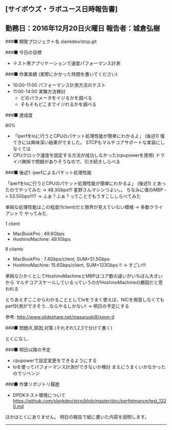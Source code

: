 

[サイボウズ・ラボユース日時報告書]
---------------------------------------------------------------------------
勤務日：2016年12月20日火曜日
報告者：城倉弘樹
---------------------------------------------------------------------------
###■ 開発プロジェクト名
 slankdev/stcp.git


###■ 今日の目標

 - テスト用アプリケーションで速度パフォーマンス計測


###■ 作業実績 (実際にかかった時間を書いてください)

 - 10:00-11:00 パフォーマンス計測方法のテスト
 - 11:00-14:00 実験方法検討
    - どのパラメータをイジるかを調べる
	- そもそもどこまでイジれるかを調べる


###■ 達成度

80%

 - 「iperfをloに行うとCPUのパケット処理性能が簡単にわかるよ」 (後述1)
    僕てきには興味深い結果がでました。
	STCPもマルチコアサポートな実装にしなくては
 - CPUクロック速度を固定する方法が成功しなかった(cpupowerを使用)
   ドライバ関係で問題がありそうなので、引き続きしらべる


###■ 後述1: iperfによるパケット処理性能

「iperfをloに行うとCPUのパケット処理性能が簡単にわかるよ」 (後述1)
とあったのでやってみた -> 48.3Gbps!!! 星野さんマシンつよい。。
ちなみに僕のMBP -> 53.5Gbps!!!? -> ふぁ？ふぁ？ってことでもうすこししらべてみた

単純な処理性能はこの程度(1client)だと限界が見えていない模様 -> 多数クライアントで
やってみた.

1 client
 - MacBookPro    : 49.6Gbps
 - HoshinoMachine: 49.1Gbps

8 clients
 - MacBookPro    :  7.4Gbps/client, SUM=51.5Gbps
 - HoshinoMachine: 15.6Gbps/client, SUM=123Gbps !! -> すごい!!!

単純なひかくとしてHoshinoMachineとMBPはコア数の違いがいちばん大きいから
マルチコアスケールしているっていうのがHoshinoMachineの勝因だと思われる

とりあえずここからわかることとしてloをうまく使えば、NICを用意しなくても
perf計測ができそう...ならやるしかない! -> 明日の予定にする

参考: http://www.slideshare.net/masaruoki9/xeon-d



###■ 問題点,原因,対策 (それぞれ1,2,3で分けて書く)

とくになし.



###■ 明日以降の予定

 - cpupowerで設定変更をできるようにする
 - loを使ってパフォーマンス計測ができないか検討
   まえにうまくいかなかったのでリベンジ



###■ 作業リポジトリ履歴

 - DPDKテスト環境について
   https://github.com/slankdev/stcp/blob/master/doc/perfotmance/test_1220.md


ほかはとくにありません。
明日の報告で紙に書いた内容を説明します。

---------------------------------------------------------------------------


